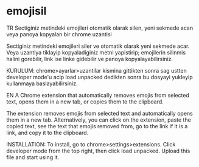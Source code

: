 # emojisil
TR
Sectiginiz metindeki emojileri otomatik olarak silen, yeni sekmede acan veya panoya kopyalan bir chrome uzantisi

Sectiginiz metindeki emojileri siler ve otomatik olarak yeni sekmede acar. Veya uzantiya tiklayip kopyaladiginiz metni yapistirip; emojilerin silinmis halini gorebilir, link ise linke gidebilir ve panoya kopyalayabilirsiniz.

KURULUM: chrome>ayarlar>uzantilar kismina gittikten sonra sag ustten developer mode'u acip load unpacked dedikten sonra bu dosyayi yukleyip kullanmaya baslayabilirsiniz.

EN
A Chrome extension that automatically removes emojis from selected text, opens them in a new tab, or copies them to the clipboard.

The extension removes emojis from selected text and automatically opens them in a new tab. Alternatively, you can click on the extension, paste the copied text, see the text that emojis removed from, go to the link if it is a link, and copy it to the clipboard.

INSTALLATION: To install, go to chrome>settings>extensions. Click developer mode from the top right, then click load unpacked. Upload this file and start using it.
